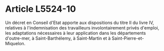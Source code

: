 # Article L5524-10

Un décret en Conseil d'Etat apporte aux dispositions du titre II du livre IV, relatives à l'indemnisation des travailleurs involontairement privés d'emploi, les adaptations nécessaires à leur application dans les départements d'outre-mer, à Saint-Barthélemy, à Saint-Martin et à Saint-Pierre-et-Miquelon.